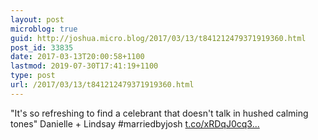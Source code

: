 ```yaml
---
layout: post
microblog: true
guid: http://joshua.micro.blog/2017/03/13/t841212479371919360.html
post_id: 33835
date: 2017-03-13T20:00:58+1100
lastmod: 2019-07-30T17:41:19+1100
type: post
url: /2017/03/13/t841212479371919360.html
---
```

"It's so refreshing to find a celebrant that doesn't talk in hushed calming tones" Danielle + Lindsay #marriedbyjosh [t.co/xRDqJ0cq3...](https://t.co/xRDqJ0cq3x)

